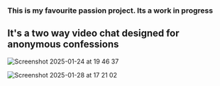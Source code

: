 ### This is my favourite passion project. Its a work in progress

## It's a two way video chat designed for anonymous confessions

![Screenshot 2025-01-24 at 19 46 37](https://github.com/user-attachments/assets/516d75ed-4663-4e6b-9687-805c9170e062)

![Screenshot 2025-01-28 at 17 21 02](https://github.com/user-attachments/assets/7cb71234-780f-4d64-ab84-f89395cd6450)


